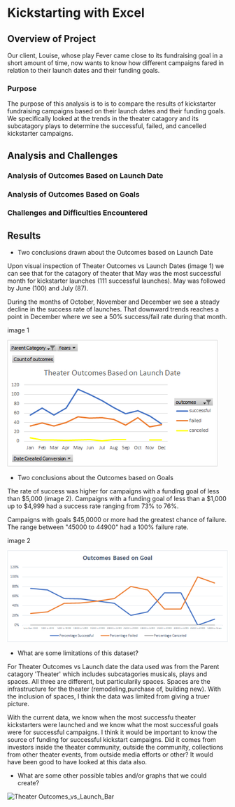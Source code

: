 # Kickstarting with Excel

## Overview of Project

Our client, Louise, whose play Fever came close to its fundraising goal in a short amount of time, now wants to know how different campaigns fared in relation to their launch dates and their funding goals.

### Purpose

The purpose of this analysis is to is to compare the results of kickstarter fundraising campaigns based on their launch dates and their funding goals. We specifically looked at the trends in the theater catagory and its subcatagory plays to determine the successful, failed, and cancelled kickstarter campaigns.


## Analysis and Challenges

### Analysis of Outcomes Based on Launch Date

### Analysis of Outcomes Based on Goals

### Challenges and Difficulties Encountered


## Results
- Two conclusions drawn about the Outcomes based on Launch Date

Upon visual inspection of Theater Outcomes vs Launch Dates (image 1) we can see that for the catagory of theater that May was the most successful month for kickstarter launches (111 successful launches). May was followed by June (100) and July (87). 

During the months of October, November and December we see a steady decline in the success rate of launches. That downward trends reaches a point in December where we see a 50% success/fail rate during that month.
   
image 1

![Theater Outcomes_vs_Launch](Resources/Theater_Outcoms_vs_Launch.png)

- Two conclusions about the Outcomes based on Goals

The rate of success was higher for campaigns with a funding goal of less than $5,000 (image 2). Campaigns with a funding goal of less than a $1,000 up to $4,999 had a success rate ranging from 73% to 76%.

Campaigns with goals $45,0000 or more had the greatest chance of failure. The range between "45000 to 44900" had a 100% failure rate.

image 2

![Outcome_vs_Goals](Resources/Outcome_vs_Goals.png)

- What are some limitations of this dataset?

For Theater Outcomes vs Launch date the data used was from the Parent catagory 'Theater' which includes subcatagories musicals, plays and spaces. All three are different, but particularily spaces. Spaces are the infrastructure for the theater (remodeling,purchase of, building new). With the inclusion of spaces, I think the data was limited from giving a truer picture.

With the current data, we know when the most successfu theater kickstarters were launched and we know what the most successful goals were for successful campaigns. I think it would be important to know the source of funding for successful kickstart campaigns. Did it comes from investors inside the theater community, outside the community, collections from other theater events, from outside media efforts or other? It would have been good to have looked at this data also. 

- What are some other possible tables and/or graphs that we could create?

![Theater Outcomes_vs_Launch_Bar](Resources/Theater_Outcoms_vs_Launch_Bar.png)
